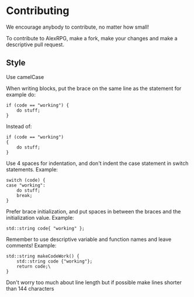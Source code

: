 # Contributing

We encourage anybody to contribute, no matter how small!

To contribute to AlexRPG, make a fork, make your changes and make a descriptive pull request.

## Style

Use camelCase

When writing blocks, put the brace on the same line as the statement for example do:

```
if (code == "working") {
    do stuff;
}
```

Instead of:

```
if (code == "working")
{
    do stuff;
}
```

Use 4 spaces for indentation, and don't indent the case statement in switch statements. Example:

```
switch (code) {
case "working":
    do stuff;
    break;
}
```

Prefer brace initialization, and put spaces in between the braces and the initialization value. Example:

```
std::string code{ "working" };
```

Remember to use descriptive variable and function names and leave comments! Example:

```
std::string makeCodeWork() {
    std::string code {"working"};
    return code;\
}
```

Don't worry too much about line length but if possible make lines shorter than 144 characters